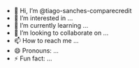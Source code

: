 - 👋 Hi, I’m @tiago-sanches-comparecredit
- 👀 I’m interested in ...
- 🌱 I’m currently learning ...
- 💞️ I’m looking to collaborate on ...
- 📫 How to reach me ...
- 😄 Pronouns: ...
- ⚡ Fun fact: ...

<!---
tiago-sanches-comparecredit/tiago-sanches-comparecredit is a ✨ special ✨ repository because its `README.md` (this file) appears on your GitHub profile.
You can click the Preview link to take a look at your changes.
--->
